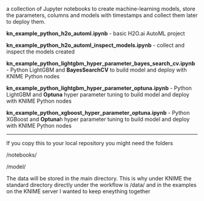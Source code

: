 
a collection of Jupyter notebooks to create machine-learning models, store the parameters, columns and models with timestamps and collect them later to deploy them.

**kn_example_python_h2o_automl.ipynb** - basic H2O.ai AutoML project

**kn_example_python_h2o_automl_inspect_models.ipynb** - collect and inspect the models created

**kn_example_python_lightgbm_hyper_parameter_bayes_search_cv.ipynb** - Python LightGBM and **BayesSearchCV** to build model and deploy with KNIME Python nodes

**kn_example_python_lightgbm_hyper_parameter_optuna.ipynb** - Python LightGBM and **Optuna** hyper parameter tuning to build model and deploy with KNIME Python nodes

**kn_example_python_xgboost_hyper_parameter_optuna.ipynb** - Python XGBoost and **Optuna**h hyper parameter tuning to build model and deploy with KNIME Python nodes

--------

If you copy this to your local repository you might need the folders

/notebooks/

/model/

The data will be stored in the main directory. This is why under KNIME the standard directory directly under the workflow is /data/ and in the examples on the KNIME server I wanted to keep eneything together

